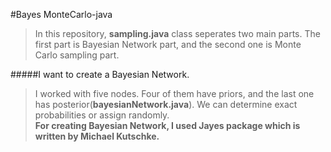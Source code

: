 #Bayes MonteCarlo-java

>In this repository, **sampling.java** class seperates two main parts.  The first part is Bayesian Network part, and the second one is Monte Carlo sampling part.   

#####I want to create a Bayesian Network.
>I worked with five nodes.  Four of them have priors, and the last one has posterior(**bayesianNetwork.java**).  We can determine exact probabilities or assign randomly.  
**For creating Bayesian Network, I used Jayes package which is written by Michael Kutschke.**



